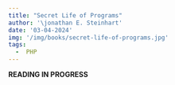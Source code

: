 ```yaml
---
title: "Secret Life of Programs"
author: '\jonathan E. Steinhart'
date: '03-04-2024'
img: '/img/books/secret-life-of-programs.jpg'
tags:
  -  PHP
---
```


**READING IN PROGRESS**

